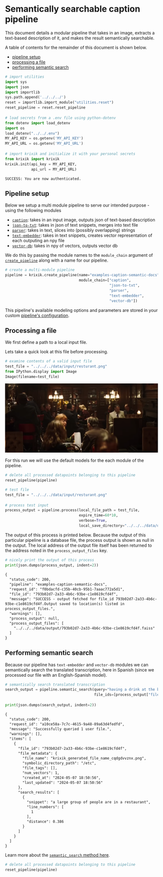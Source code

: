 # Semantically searchable caption pipeline

This document details a modular pipeline that takes in an image, extracts a text-based description of it, and makes the result semantically searchable.

A table of contents for the remainder of this document is shown below.


- [pipeline setup](#pipeline-setup)
- [processing a file](#processing-a-file)
- [performing semantic search](#performing-semantic-search)



```python
# import utilities
import sys 
import json
import importlib
sys.path.append('../../../')
reset = importlib.import_module("utilities.reset")
reset_pipeline = reset.reset_pipeline

# load secrets from a .env file using python-dotenv
from dotenv import load_dotenv
import os
load_dotenv("../../.env")
MY_API_KEY = os.getenv('MY_API_KEY')
MY_API_URL = os.getenv('MY_API_URL')

# import krixik and initialize it with your personal secrets
from krixik import krixik
krixik.init(api_key = MY_API_KEY, 
            api_url = MY_API_URL)
```

    SUCCESS: You are now authenticated.


## Pipeline setup

Below we setup a multi module pipeline to serve our intended purpose - using the following modules

- [`caption`](modules/transcribe.md): takes in an input image, outputs json of text-based description
- [`json-to-txt`](modules/json-to-txt.md): takes in json of text snippets, merges into text file
- [`parser`](modules/parser.md): takes in text, slices into (possibly overlapping) strings
- [`text-embedder`](modules/text-embedder.md): takes in text snippets, creates vector representation of each outputing an npy file
- [`vector-db`](modules/vector-db.md): takes in npy of vectors, outputs vector db

We do this by passing the module names to the `module_chain` argument of [`create_pipeline`](system/create_save_load.md) along with a name for our pipeline.


```python
# create a multi-module pipeline
pipeline = krixik.create_pipeline(name="examples-caption-semantic-docs",
                                  module_chain=["caption",
                                                "json-to-txt",
                                                "parser",
                                                "text-embedder",
                                                "vector-db"])
```

This pipeline's available modeling options and parameters are stored in your custom [pipeline's configuration](system/create_save_load.md).

## Processing a file

We first define a path to a local input file.

Lets take a quick look at this file before processing.


```python
# examine contents of a valid input file
test_file = "../../../data/input/resturant.png"
from IPython.display import Image
Image(filename=test_file)
```




    
![png](caption-semantic_files/caption-semantic_10_0.png)
    



For this run we will use the default models for the each module of the pipeline.


```python
# delete all processed datapoints belonging to this pipeline
reset_pipeline(pipeline)
```


```python
# test file
test_file = "../../../data/input/resturant.png"

# process test input
process_output = pipeline.process(local_file_path = test_file,
                                  expire_time=60*10,
                                  verbose=True,
                                  local_save_directory="../../../data/output")
```

The output of this process is printed below.  Because the output of this particular pipeline is a database file, the process output is shown as null in the output.  The local address of the output file itself has been returned to the address noted in the `process_output_files` key.


```python
# nicely print the output of this process
print(json.dumps(process_output, indent=2))
```

    {
      "status_code": 200,
      "pipeline": "examples-caption-semantic-docs",
      "request_id": "f0bdacfd-c35b-40cb-95b1-7aaac772a5d1",
      "file_id": "793b02d7-2a33-4b6c-93be-c1e8619cfd4f",
      "message": "SUCCESS - output fetched for file_id 793b02d7-2a33-4b6c-93be-c1e8619cfd4f.Output saved to location(s) listed in process_output_files.",
      "warnings": [],
      "process_output": null,
      "process_output_files": [
        "../../../data/output/793b02d7-2a33-4b6c-93be-c1e8619cfd4f.faiss"
      ]
    }


## Performing semantic search

Because our pipeline has `text-embedder` and `vector-db` modules we can semantically search the translated transcription, here in Spanish (since we processed our file with an English-Spanish model).  


```python
# semantically search translated transcription
search_output = pipeline.semantic_search(query="having a drink at the bar", 
                                         file_ids=[process_output["file_id"]])

print(json.dumps(search_output, indent=2))
```

    {
      "status_code": 200,
      "request_id": "a10ce58a-7c7c-4615-9a48-89a63d4fedfd",
      "message": "Successfully queried 1 user file.",
      "warnings": [],
      "items": [
        {
          "file_id": "793b02d7-2a33-4b6c-93be-c1e8619cfd4f",
          "file_metadata": {
            "file_name": "krixik_generated_file_name_cqdgdvvznx.png",
            "symbolic_directory_path": "/etc",
            "file_tags": [],
            "num_vectors": 1,
            "created_at": "2024-05-07 18:50:56",
            "last_updated": "2024-05-07 18:50:56"
          },
          "search_results": [
            {
              "snippet": "a large group of people are in a restaurant",
              "line_numbers": [
                1
              ],
              "distance": 0.386
            }
          ]
        }
      ]
    }


Learn more about the [`semantic_search` method here](system/semantic_search.md).


```python
# delete all processed datapoints belonging to this pipeline
reset_pipeline(pipeline)
```
